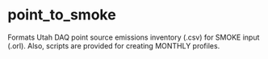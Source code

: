 # point_to_smoke
Formats Utah DAQ point source emissions inventory (.csv) for SMOKE input (.orl). Also, scripts are provided for creating MONTHLY profiles. 
